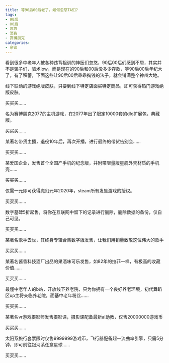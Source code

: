 ```yaml
---
title: 等90后00后老了，如何忽悠TA们?
tags: 
- 90后
- 00后
- 忽悠
- 消费
- 赛博朋克
categories:
- 杂谈
---
```



看到很多中老年人被各种违背祖训的神医们忽悠，90后00后们感到不屑，其实并不是骗子们，骗术low，而是现在的90后和00后没多少存款，等90后00后年纪大了，有了积蓄，下面这些让90后00后乖乖掏钱的法子，就会铺满整个神州大地。

线下联动的游戏绝版皮肤，只要到线下特定店面买特定商品，即可获得热门游戏绝版皮肤。

买买买……

名为赛博朋克2077的主机游戏，在2077年出了限定10000套的dlc扩展包，典藏版。

买买买……

某著名带货主播，退役10年后，再次开播，进行最终的带货告别会……

买买买……

某爱国企业，发售首个全国产手机的纪念版，并附带限量版星舰外壳材质的手机壳……

买买买……

仅需一元即可获得魔幻元年2020年，steam所有发售游戏的授权。

买买买……

数字墓碑5折起售，将你在互联网中留下的记录进行删除，删除数据的备份，仅自己可见。

买买买……

某著名歌手去世，其终身专辑合集数字版发售，让我们用销量致敬这位伟大的歌手

买买买……

某著名酱香科技酒厂出品的果酒味可乐发售，如82年的拉菲一样，有极高的收藏价值……

买买买……

最懂中老年人的b站，开放线下养老院，只为你拥有一个良好养老环境，初代舞蹈区up主将亲临养老院，面基中老年粉丝……

买买买……

某著名vr游戏摄影师发售摄影课，摄影课配备最新ai助教，仅售20000000游戏币

买买买……

太阳系旅行套票限时仅售9999999游戏币，飞行器配备超一流曲率引擎，只需5分钟，即可前往银河系任意星球……

买买买……


